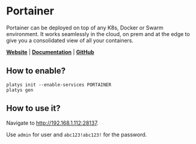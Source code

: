 # Portainer

Portainer can be deployed on top of any K8s, Docker or Swarm environment. It works seamlessly in the cloud, on prem and at the edge to give you a consolidated view of all your containers.

**[Website](https://www.portainer.io/)** | **[Documentation](https://docs.portainer.io/)** | **[GitHub](https://github.com/portainer/portainer)**

## How to enable?

```
platys init --enable-services PORTAINER
platys gen
```

## How to use it?

Navigate to <http://192.168.1.112:28137>. 

Use `admin` for user and `abc123!abc123!` for the password. 